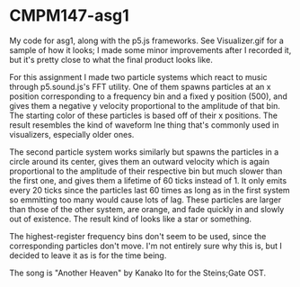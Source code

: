 # CMPM147-asg1
My code for asg1, along with the p5.js frameworks. See Visualizer.gif for a sample of how it looks; I made some minor improvements after I recorded it, but it's pretty close to what the final product looks like.

For this assignment I made two particle systems which react to music through p5.sound.js's FFT utility. One of them spawns particles at an x position corresponding to a frequency bin and a fixed y position (500), and gives them a negative y velocity proportional to the amplitude of that bin. The starting color of these particles is based off of their x positions. The result resembles the kind of waveform lne thing that's commonly used in visualizers, especially older ones.

The second particle system works similarly but spawns the particles in a circle around its center, gives them an outward velocity which is again proportional to the amplitude of their respective bin but much slower than the first one, and gives them a lifetime of 60 ticks instead of 1. It only emits every 20 ticks since the particles last 60 times as long as in the first system so emmitting too many would cause lots of lag. These particles are larger than those of the other system, are orange, and fade quickly in and slowly out of existence. The result kind of looks like a star or something.

The highest-register frequency bins don't seem to be used, since the corresponding particles don't move. I'm not entirely sure why this is, but I decided to leave it as is for the time being.

The song is "Another Heaven" by Kanako Ito for the Steins;Gate OST.
